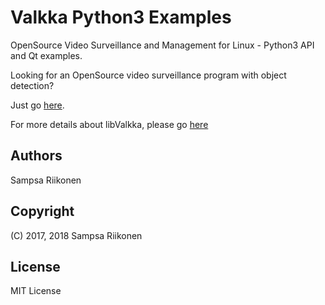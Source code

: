 # Valkka Python3 Examples

OpenSource Video Surveillance and Management for Linux - Python3 API and Qt examples.

Looking for an OpenSource video surveillance program with object detection?

Just go [here](https://elsampsa.github.io/valkka-live/).

For more details about libValkka, please go [here](https://elsampsa.github.io/valkka-examples/)

## Authors
Sampsa Riikonen

## Copyright
(C) 2017, 2018 Sampsa Riikonen

## License
MIT License

